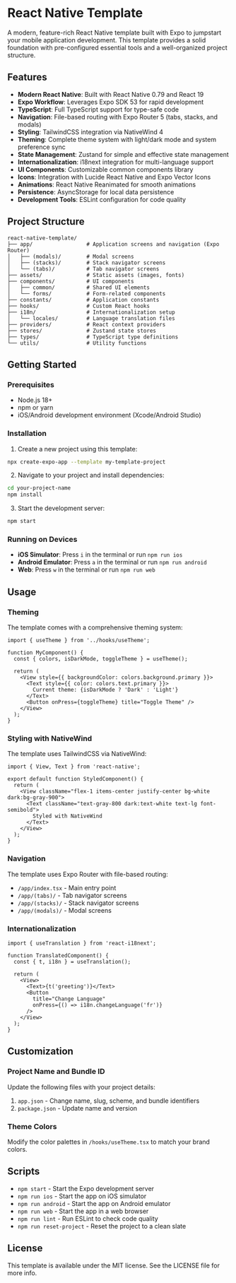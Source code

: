 # React Native Template

A modern, feature-rich React Native template built with Expo to jumpstart your mobile application development. This template provides a solid foundation with pre-configured essential tools and a well-organized project structure.

## Features

- **Modern React Native**: Built with React Native 0.79 and React 19
- **Expo Workflow**: Leverages Expo SDK 53 for rapid development
- **TypeScript**: Full TypeScript support for type-safe code
- **Navigation**: File-based routing with Expo Router 5 (tabs, stacks, and modals)
- **Styling**: TailwindCSS integration via NativeWind 4
- **Theming**: Complete theme system with light/dark mode and system preference sync
- **State Management**: Zustand for simple and effective state management
- **Internationalization**: i18next integration for multi-language support
- **UI Components**: Customizable common components library
- **Icons**: Integration with Lucide React Native and Expo Vector Icons
- **Animations**: React Native Reanimated for smooth animations
- **Persistence**: AsyncStorage for local data persistence
- **Development Tools**: ESLint configuration for code quality

## Project Structure

```
react-native-template/
├── app/                 # Application screens and navigation (Expo Router)
│   ├── (modals)/        # Modal screens
│   ├── (stacks)/        # Stack navigator screens
│   └── (tabs)/          # Tab navigator screens
├── assets/              # Static assets (images, fonts)
├── components/          # UI components
│   ├── common/          # Shared UI elements
│   └── forms/           # Form-related components
├── constants/           # Application constants
├── hooks/               # Custom React hooks
├── i18n/                # Internationalization setup
│   └── locales/         # Language translation files
├── providers/           # React context providers
├── stores/              # Zustand state stores
├── types/               # TypeScript type definitions
└── utils/               # Utility functions
```

## Getting Started

### Prerequisites

- Node.js 18+ 
- npm or yarn
- iOS/Android development environment (Xcode/Android Studio)

### Installation

1. Create a new project using this template:

```bash
npx create-expo-app --template my-template-project
```

2. Navigate to your project and install dependencies:

```bash
cd your-project-name
npm install
```

3. Start the development server:

```bash
npm start
```

### Running on Devices

- **iOS Simulator**: Press `i` in the terminal or run `npm run ios`
- **Android Emulator**: Press `a` in the terminal or run `npm run android`
- **Web**: Press `w` in the terminal or run `npm run web`

## Usage

### Theming

The template comes with a comprehensive theming system:

```tsx
import { useTheme } from '../hooks/useTheme';

function MyComponent() {
  const { colors, isDarkMode, toggleTheme } = useTheme();
  
  return (
    <View style={{ backgroundColor: colors.background.primary }}>
      <Text style={{ color: colors.text.primary }}>
        Current theme: {isDarkMode ? 'Dark' : 'Light'}
      </Text>
      <Button onPress={toggleTheme} title="Toggle Theme" />
    </View>
  );
}
```

### Styling with NativeWind

The template uses TailwindCSS via NativeWind:

```tsx
import { View, Text } from 'react-native';

export default function StyledComponent() {
  return (
    <View className="flex-1 items-center justify-center bg-white dark:bg-gray-900">
      <Text className="text-gray-800 dark:text-white text-lg font-semibold">
        Styled with NativeWind
      </Text>
    </View>
  );
}
```

### Navigation

The template uses Expo Router with file-based routing:

- `/app/index.tsx` - Main entry point
- `/app/(tabs)/` - Tab navigator screens
- `/app/(stacks)/` - Stack navigator screens
- `/app/(modals)/` - Modal screens

### Internationalization

```tsx
import { useTranslation } from 'react-i18next';

function TranslatedComponent() {
  const { t, i18n } = useTranslation();
  
  return (
    <View>
      <Text>{t('greeting')}</Text>
      <Button 
        title="Change Language" 
        onPress={() => i18n.changeLanguage('fr')} 
      />
    </View>
  );
}
```

## Customization

### Project Name and Bundle ID

Update the following files with your project details:

1. `app.json` - Change name, slug, scheme, and bundle identifiers
2. `package.json` - Update name and version

### Theme Colors

Modify the color palettes in `/hooks/useTheme.tsx` to match your brand colors.

## Scripts

- `npm start` - Start the Expo development server
- `npm run ios` - Start the app on iOS simulator
- `npm run android` - Start the app on Android emulator
- `npm run web` - Start the app in a web browser
- `npm run lint` - Run ESLint to check code quality
- `npm run reset-project` - Reset the project to a clean slate

## License

This template is available under the MIT license. See the LICENSE file for more info.
